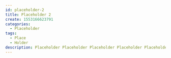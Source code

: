 ```yaml
---
id: placeholder-2
title: Placeholder 2
create: 1553166623791
categories:
  - Placeholder
tags:
  - Place
  - Holder
description: Placeholder Placeholder Placeholder Placeholder Placeholder Placeholder Placeholder Placeholder Placeholder Placeholder Placeholder Placeholder Placeholder Placeholder Placeholder Placeholder Placeholder Placeholder Placeholder Placeholder Placeholder Placeholder Placeholder Placeholder Placeholder Placeholder Placeholder Placeholder Placeholder
---
```

